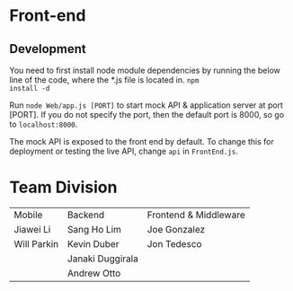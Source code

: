 # Front-end
## Development

You need to first install node module dependencies by running the below line of the code, where the *.js file is located in.
<code>npm install -d</code>

Run <code>node Web/app.js [PORT]</code> to start mock API & application server at port [PORT]. If you do not specify the port, then the default port is 8000, so go to <code>localhost:8000</code>.

The mock API is exposed to the front end by default. To change this for deployment or testing the live API, change <code>api</code> in <code>FrontEnd.js</code>.

# Team Division
<table>
  <tr>
    <td>Mobile</td>
    <td>Backend</td>
    <td>Frontend & Middleware</td>
  </tr>
  <tr>
    <td> Jiawei Li </td>
    <td> Sang Ho Lim </td>
    <td> Joe Gonzalez </td>
  </tr>
  <tr>
    <td>Will Parkin</td>
    <td>Kevin Duber</td>
    <td>Jon Tedesco</td>
  </tr>
  <tr>
    <td></td>
    <td>Janaki Duggirala</td>
    <td></td>
  </tr>
  <tr>
    <td></td>
    <td>Andrew Otto</td>
    <td></td>
  </tr>
</table>
